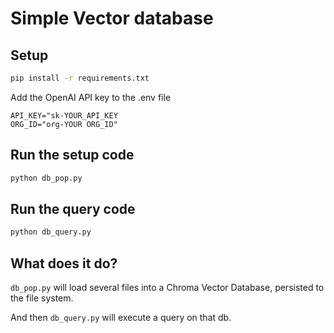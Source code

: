 # Simple Vector database

## Setup

```bash
pip install -r requirements.txt
```

Add the OpenAI API key to the .env file
```
API_KEY="sk-YOUR_API_KEY
ORG_ID="org-YOUR ORG_ID"
```


## Run the setup code

```bash
python db_pop.py
```

## Run the query code

```bash
python db_query.py
```

## What does it do?

`db_pop.py` will load several files into a Chroma Vector Database, persisted to the file system.

And then `db_query.py` will execute a query on that db.

